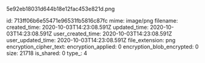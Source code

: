 5e92eb18031d644b18e12fac453e821d.png

id: 713ff06b6e55471e96531fb5816c87fc
mime: image/png
filename: 
created_time: 2020-10-03T14:23:08.591Z
updated_time: 2020-10-03T14:23:08.591Z
user_created_time: 2020-10-03T14:23:08.591Z
user_updated_time: 2020-10-03T14:23:08.591Z
file_extension: png
encryption_cipher_text: 
encryption_applied: 0
encryption_blob_encrypted: 0
size: 21718
is_shared: 0
type_: 4